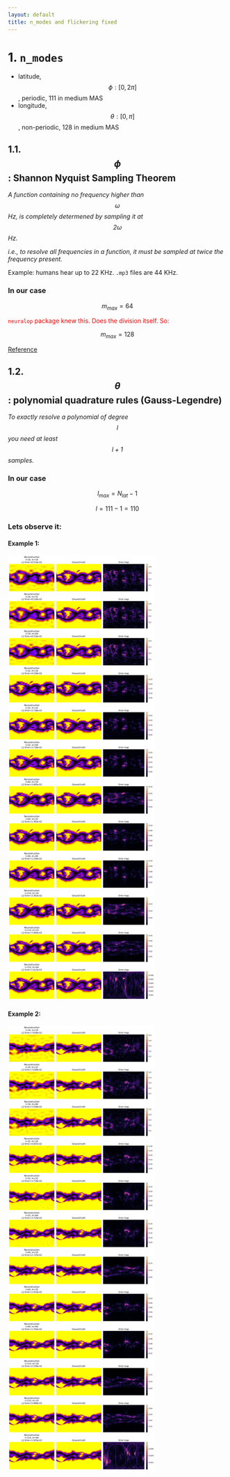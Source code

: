 ```yaml
---
layout: default
title: n_modes and flickering fixed
---
```


# 1. `n_modes`


- latitude, $$\phi: [0, 2\pi]$$, periodic, 111 in medium MAS
- longitude, $$\theta: [0, \pi]$$, non-periodic, 128 in medium MAS


## 1.1. $$\phi$$: Shannon Nyquist Sampling Theorem

<i>A function containing no frequency higher than $$\omega$$ Hz, is completely determened by sampling it at $$2\omega$$ Hz.</i>

<i>i.e., to resolve all frequencies in a function, it must be sampled at twice the frequency present.</i>

Example: humans hear up to 22 KHz. `.mp3` files are 44 KHz.

### In our case

$$
m_{max} = 64
$$

<span style="color:red">

`neuralop` package knew this. Does the division itself. So:

</span>


$$
m_{max} = 128
$$



<a href="https://www.youtube.com/watch?v=FcXZ28BX-xE">Reference</a>


## 1.2. $$\theta$$: polynomial quadrature rules (Gauss-Legendre)

<i>To exactly resolve a polynomial of degree $$l$$ you need at least $$l+1$$ samples.</i>


### In our case

$$
l_{max}=N_{lat}-1
$$

$$
l = 111 - 1 = 110
$$


### Lets observe it:

#### Example 1:
<img src="resources/week_20/n_modes_1.png"/>

#### Example 2:
<img src="resources/week_20/n_modes_2.png"/>
